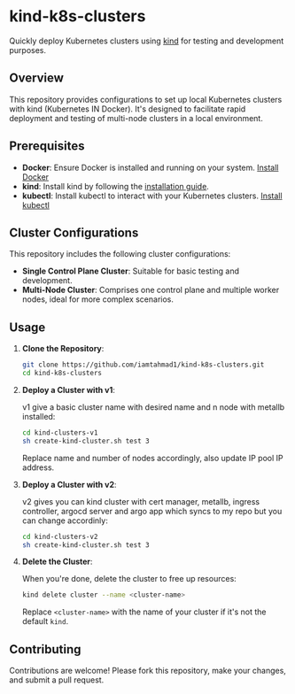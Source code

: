 # kind-k8s-clusters

Quickly deploy Kubernetes clusters using [kind](https://kind.sigs.k8s.io/) for testing and development purposes.

## Overview

This repository provides configurations to set up local Kubernetes clusters with kind (Kubernetes IN Docker). It's designed to facilitate rapid deployment and testing of multi-node clusters in a local environment.

## Prerequisites

- **Docker**: Ensure Docker is installed and running on your system. [Install Docker](https://docs.docker.com/get-docker/)
- **kind**: Install kind by following the [installation guide](https://kind.sigs.k8s.io/docs/user/quick-start/#installation).
- **kubectl**: Install kubectl to interact with your Kubernetes clusters. [Install kubectl](https://kubernetes.io/docs/tasks/tools/)

## Cluster Configurations

This repository includes the following cluster configurations:

- **Single Control Plane Cluster**: Suitable for basic testing and development.
- **Multi-Node Cluster**: Comprises one control plane and multiple worker nodes, ideal for more complex scenarios.

## Usage

1. **Clone the Repository**:

   ```bash
   git clone https://github.com/iamtahmad1/kind-k8s-clusters.git
   cd kind-k8s-clusters
   ```

2. **Deploy a Cluster with v1**:

   v1 give a basic cluster name with desired name and n node with metallb installed:

   ```bash
   cd kind-clusters-v1
   sh create-kind-cluster.sh test 3
   ```

   Replace name and number of nodes accordingly, also update IP pool IP address.

3. **Deploy a Cluster with v2**:

   v2 gives you can kind cluster with cert manager, metallb, ingress controller, argocd server and argo app which syncs to my repo but you can change accordinly:

   ```bash
   cd kind-clusters-v2
   sh create-kind-cluster.sh test 3
   ```

4. **Delete the Cluster**:

   When you're done, delete the cluster to free up resources:

   ```bash
   kind delete cluster --name <cluster-name>
   ```

   Replace `<cluster-name>` with the name of your cluster if it's not the default `kind`.

## Contributing

Contributions are welcome! Please fork this repository, make your changes, and submit a pull request.

